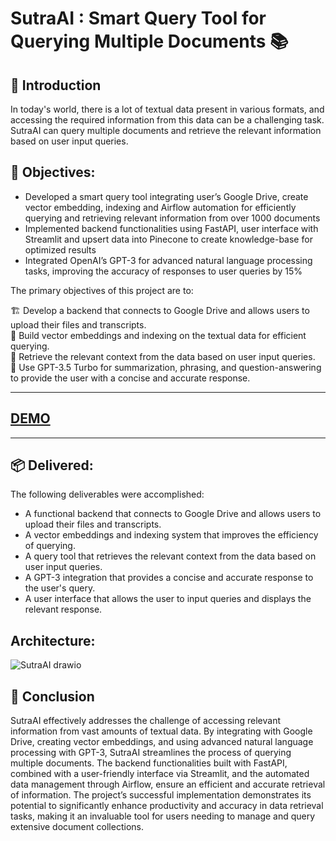 # SutraAI : Smart Query Tool for Querying Multiple Documents 📚

## 👋 Introduction

In today's world, there is a lot of textual data present in various formats, and accessing the required information from this data can be a challenging task. SutraAI can query multiple documents and retrieve the relevant information based on user input queries.


## 🎯 Objectives:

- Developed a smart query tool integrating user’s Google Drive, create vector embedding, indexing and Airflow automation for efficiently querying and retrieving relevant information from over 1000 documents
- Implemented backend functionalities using FastAPI, user interface with Streamlit and upsert data into Pinecone to create knowledge-base for optimized results
- Integrated OpenAI’s GPT-3 for advanced natural language processing tasks, improving the accuracy of responses to user queries by 15%

The primary objectives of this project are to:

🏗️ Develop a backend that connects to Google Drive and allows users to upload their files and transcripts. <br>
🤖 Build vector embeddings and indexing on the textual data for efficient querying. <br>
🔎 Retrieve the relevant context from the data based on user input queries. <br>
🧠 Use GPT-3.5 Turbo for summarization, phrasing, and question-answering to provide the user with a concise and accurate response. <br>

---

## <a href="https://www.loom.com/share/7acfe826f1ed4a1abf0a4d4888a4633b?sid=903e8bb2-7902-4a47-bc08-67ea12723dd7">DEMO</a>

---
## 📦 Delivered:
The following deliverables were accomplished:
- A functional backend that connects to Google Drive and allows users to upload their files and transcripts.
- A vector embeddings and indexing system that improves the efficiency of querying.
- A query tool that retrieves the relevant context from the data based on user input queries.
- A GPT-3 integration that provides a concise and accurate response to the user's query.
- A user interface that allows the user to input queries and displays the relevant response.


## Architecture:
![SutraAI drawio](https://github.com/user-attachments/assets/be95172a-33b3-4965-a493-12a2e1646de2)

## 🏁 Conclusion

SutraAI effectively addresses the challenge of accessing relevant information from vast amounts of textual data. By integrating with Google Drive, creating vector embeddings, and using advanced natural language processing with GPT-3, SutraAI streamlines the process of querying multiple documents. The backend functionalities built with FastAPI, combined with a user-friendly interface via Streamlit, and the automated data management through Airflow, ensure an efficient and accurate retrieval of information. The project’s successful implementation demonstrates its potential to significantly enhance productivity and accuracy in data retrieval tasks, making it an invaluable tool for users needing to manage and query extensive document collections.
